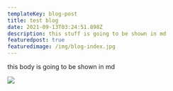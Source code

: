 ```yaml
---
templateKey: blog-post
title: test blog
date: 2021-09-13T03:24:51.898Z
description: this stuff is going to be shown in md
featuredpost: true
featuredimage: /img/blog-index.jpg
---
```

this body is going to be shown in md



![](/img/flavor_wheel.jpg)
